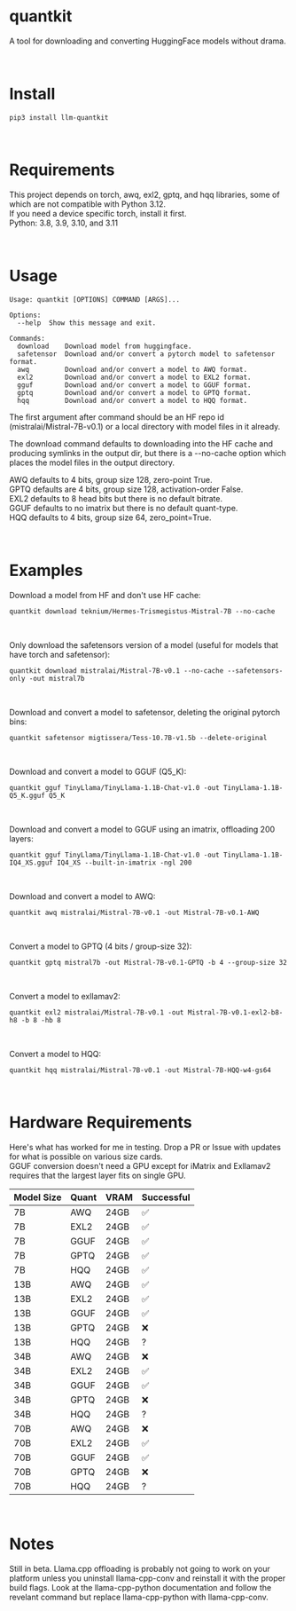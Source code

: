 # quantkit

A tool for downloading and converting HuggingFace models without drama.

<br/>

# Install
```
pip3 install llm-quantkit
```
<br/>

# Requirements

This project depends on torch, awq, exl2, gptq, and hqq libraries, some of which are not compatible with Python 3.12. <br/>
If you need a device specific torch, install it first. <br/>
Python: 3.8, 3.9, 3.10, and 3.11

<br/>


# Usage

```
Usage: quantkit [OPTIONS] COMMAND [ARGS]...

Options:
  --help  Show this message and exit.

Commands:
  download    Download model from huggingface.
  safetensor  Download and/or convert a pytorch model to safetensor format.
  awq         Download and/or convert a model to AWQ format.
  exl2        Download and/or convert a model to EXL2 format.
  gguf        Download and/or convert a model to GGUF format.
  gptq        Download and/or convert a model to GPTQ format.
  hqq         Download and/or convert a model to HQQ format.
```

The first argument after command should be an HF repo id (mistralai/Mistral-7B-v0.1) or a local directory with model files in it already.

The download command defaults to downloading into the HF cache and producing symlinks in the output dir, but there is a --no-cache option which places the model files in the output directory. <br/>


AWQ defaults to 4 bits, group size 128, zero-point True. <br />
GPTQ defaults are 4 bits, group size 128, activation-order False. <br />
EXL2 defaults to 8 head bits but there is no default bitrate. <br />
GGUF defaults to no imatrix but there is no default quant-type. <br />
HQQ defaults to 4 bits, group size 64, zero_point=True. <br />

<br/>

# Examples

Download a model from HF and don't use HF cache:
```
quantkit download teknium/Hermes-Trismegistus-Mistral-7B --no-cache
```

<br/>


Only download the safetensors version of a model (useful for models that have torch and safetensor):
```
quantkit download mistralai/Mistral-7B-v0.1 --no-cache --safetensors-only -out mistral7b
```

<br/>


Download and convert a model to safetensor, deleting the original pytorch bins:
```
quantkit safetensor migtissera/Tess-10.7B-v1.5b --delete-original
```

<br/>


Download and convert a model to GGUF (Q5_K):
```
quantkit gguf TinyLlama/TinyLlama-1.1B-Chat-v1.0 -out TinyLlama-1.1B-Q5_K.gguf Q5_K
```

<br/>


Download and convert a model to GGUF using an imatrix, offloading 200 layers:
```
quantkit gguf TinyLlama/TinyLlama-1.1B-Chat-v1.0 -out TinyLlama-1.1B-IQ4_XS.gguf IQ4_XS --built-in-imatrix -ngl 200
```

<br/>


Download and convert a model to AWQ:
```
quantkit awq mistralai/Mistral-7B-v0.1 -out Mistral-7B-v0.1-AWQ
```

<br/>


Convert a model to GPTQ (4 bits / group-size 32):
```
quantkit gptq mistral7b -out Mistral-7B-v0.1-GPTQ -b 4 --group-size 32
```

<br/>


Convert a model to exllamav2:
```
quantkit exl2 mistralai/Mistral-7B-v0.1 -out Mistral-7B-v0.1-exl2-b8-h8 -b 8 -hb 8
```
<br/>


Convert a model to HQQ:
```
quantkit hqq mistralai/Mistral-7B-v0.1 -out Mistral-7B-HQQ-w4-gs64
```
<br/>

# Hardware Requirements
Here's what has worked for me in testing. Drop a PR or Issue with updates for what is possible on various size cards. <br />
GGUF conversion doesn't need a GPU except for iMatrix and Exllamav2 requires that the largest layer fits on single GPU.

|Model Size|Quant|VRAM|Successful|
|--|--|--|--|
|7B|AWQ|24GB|✅|
|7B|EXL2|24GB|✅|
|7B|GGUF|24GB|✅|
|7B|GPTQ|24GB|✅|
|7B|HQQ|24GB|✅|
|13B|AWQ|24GB|✅|
|13B|EXL2|24GB|✅|
|13B|GGUF|24GB|✅|
|13B|GPTQ|24GB|:x:|
|13B|HQQ|24GB|?|
|34B|AWQ|24GB|:x:|
|34B|EXL2|24GB|✅|
|34B|GGUF|24GB|✅|
|34B|GPTQ|24GB|:x:|
|34B|HQQ|24GB|?|
|70B|AWQ|24GB|:x:|
|70B|EXL2|24GB|✅|
|70B|GGUF|24GB|✅|
|70B|GPTQ|24GB|:x:|
|70B|HQQ|24GB|?|

<br />

# Notes

Still in beta. Llama.cpp offloading is probably not going to work on your platform unless you uninstall llama-cpp-conv and reinstall it with the proper build flags. Look at the llama-cpp-python documentation and follow the revelant command but replace llama-cpp-python with llama-cpp-conv.

